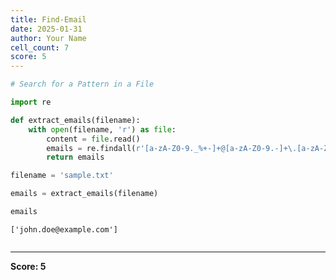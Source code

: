 ```yaml
---
title: Find-Email
date: 2025-01-31
author: Your Name
cell_count: 7
score: 5
---
```


```python
# Search for a Pattern in a File
```


```python
import re
```


```python
def extract_emails(filename):
    with open(filename, 'r') as file:
        content = file.read()
        emails = re.findall(r'[a-zA-Z0-9._%+-]+@[a-zA-Z0-9.-]+\.[a-zA-Z]{2,}', content)
        return emails
```


```python
filename = 'sample.txt'
```


```python
emails = extract_emails(filename)
```


```python
emails
```




    ['john.doe@example.com']




```python

```


---
**Score: 5**
